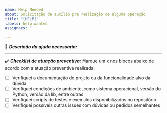 ```yaml
---
name: Help Needed
about: Solicitação de auxílio pra realização de alguma operação
title: "[HELP]"
labels: help wanted
assignees: ''

---
```


:red_circle: **_Descrição da ajuda necessária:_**

___

:heavy_check_mark: **_Checklist de atuação preventiva:_**
Marque um x nos blocos abaixo de acordo com a atuação preventiva realizada:
- [ ] Verifiquei a documentação do projeto ou da funcionalidade alvo da dúvida
- [ ] Verifiquei condições de ambiente, como sistema operacional, versão do Python, versão da lib, entre outras
- [ ] Verifiquei scripts de testes e exemplos disponibilizados no repositório
- [ ] Verifiquei possíveis outras issues com dúvidas ou pedidos semelhantes
